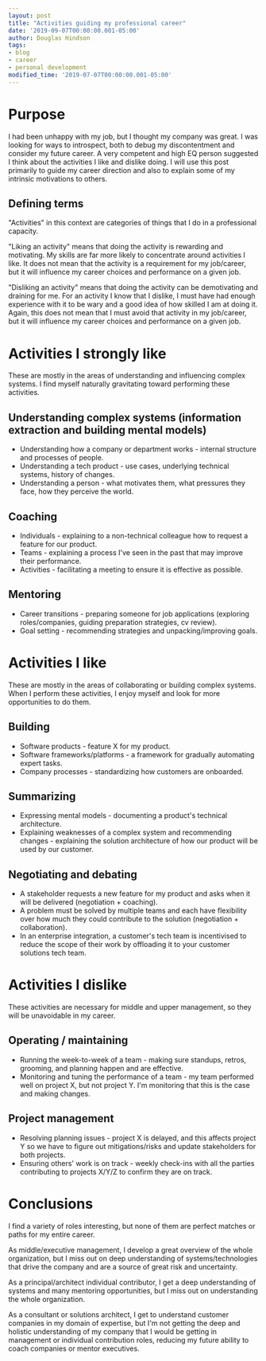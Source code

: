 ```yaml
---
layout: post
title: "Activities guiding my professional career"
date: '2019-09-07T00:00:00.001-05:00'
author: Douglas Hindson
tags: 
- blog
- career
- personal development
modified_time: '2019-07-07T00:00:00.001-05:00'
---
```


# Purpose

I had been unhappy with my job, but I thought my company was great. I was looking for ways to introspect, both to debug my discontentment and consider my future career. A very competent and high EQ person suggested I think about the activities I like and dislike doing. I will use this post primarily to guide my career direction and also to explain some of my intrinsic motivations to others.

## Defining terms

"Activities" in this context are categories of things that I do in a professional capacity.

"Liking an activity" means that doing the activity is rewarding and motivating. My skills are far more likely to concentrate around activities I like. It does not mean that the activity is a requirement for my job/career, but it will influence my career choices and performance on a given job.  

"Disliking an activity" means that doing the activity can be demotivating and draining for me. For an activity I know that I dislike, I must have had enough experience with it to be wary and a good idea of how skilled I am at doing it. Again, this does not mean that I must avoid that activity in my job/career, but it will influence my career choices and performance on a given job.

# Activities I strongly like

These are mostly in the areas of understanding and influencing complex systems. I find myself naturally gravitating toward performing these activities.

## Understanding complex systems (information extraction and building mental models)

* Understanding how a company or department works - internal structure and processes of people.
* Understanding a tech product - use cases, underlying technical systems, history of changes.
* Understanding a person - what motivates them, what pressures they face, how they perceive the world.

## Coaching

* Individuals - explaining to a non-technical colleague how to request a feature for our product.
* Teams - explaining a process I've seen in the past that may improve their performance.
* Activities - facilitating a meeting to ensure it is effective as possible.

## Mentoring

* Career transitions - preparing someone for job applications (exploring roles/companies, guiding preparation strategies, cv review).
* Goal setting - recommending strategies and unpacking/improving goals.

# Activities I like

These are mostly in the areas of collaborating or building complex systems. When I perform these activities, I enjoy myself and look for more opportunities to do them.

## Building

* Software products - feature X for my product.
* Software frameworks/platforms - a framework for gradually automating expert tasks.
* Company processes - standardizing how customers are onboarded.

## Summarizing

* Expressing mental models - documenting a product's technical architecture.
* Explaining weaknesses of a complex system and recommending changes - explaining the solution architecture of how our product will be used by our customer. 

## Negotiating and debating

* A stakeholder requests a new feature for my product and asks when it will be delivered (negotiation + coaching).
* A problem must be solved by multiple teams and each have flexibility over how much they could contribute to the solution (negotiation + collaboration).
* In an enterprise integration, a customer's tech team is incentivised to reduce the scope of their work by offloading it to your customer solutions tech team.

# Activities I dislike

These activities are necessary for middle and upper management, so they will be unavoidable in my career.

## Operating / maintaining

* Running the week-to-week of a team - making sure standups, retros, grooming, and planning happen and are effective.
* Monitoring and tuning the performance of a team - my team performed well on project X, but not project Y. I'm monitoring that this is the case and making changes.

## Project management

* Resolving planning issues - project X is delayed, and this affects project Y so we have to figure out mitigations/risks and update stakeholders for both projects.
* Ensuring others' work is on track - weekly check-ins with all the parties contributing to projects X/Y/Z to confirm they are on track.

# Conclusions

I find a variety of roles interesting, but none of them are perfect matches or paths for my entire career.

As middle/executive management, I develop a great overview of the whole organization, but I miss out on deep understanding of systems/technologies that drive the company and are a source of great risk and uncertainty.

As a principal/architect individual contributor, I get a deep understanding of systems and many mentoring opportunities, but I miss out on understanding the whole organization.

As a consultant or solutions architect, I get to understand customer companies in my domain of expertise, but I'm not getting the deep and holistic understanding of my company that I would be getting in management or individual contribution roles, reducing my future ability to coach companies or mentor executives.
